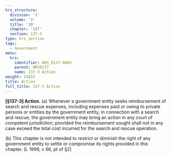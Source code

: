 ```yaml
---
hrs_structure:
  division: '1'
  volume: '3'
  title: '10'
  chapter: '137'
  section: 137-3
type: hrs_section
tags:
  - Government
menu:
  hrs:
    identifier: HRS_0137-0003
    parent: HRS0137
    name: 137-3 Action
weight: 31015
title: Action
full_title: 137-3 Action
---
```

**[§137-3] Action.** (a) Whenever a government entity seeks reimbursement of search and rescue expenses, including expenses paid or owing to private persons or entities by the government entity, in connection with a search and rescue, the government entity may bring an action in any court of competent jurisdiction; provided the reimbursement sought shall not in any case exceed the total cost incurred for the search and rescue operation.

(b) This chapter is not intended to restrict or diminish the right of any government entity to settle or compromise its rights provided in this chapter. [L 1999, c 66, pt of §2]